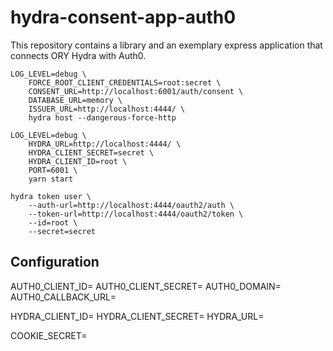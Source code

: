 # hydra-consent-app-auth0

This repository contains a library and an exemplary express application that connects ORY Hydra with Auth0.



```
LOG_LEVEL=debug \
    FORCE_ROOT_CLIENT_CREDENTIALS=root:secret \
    CONSENT_URL=http://localhost:6001/auth/consent \
    DATABASE_URL=memory \
    ISSUER_URL=http://localhost:4444/ \
    hydra host --dangerous-force-http

LOG_LEVEL=debug \
    HYDRA_URL=http://localhost:4444/ \
    HYDRA_CLIENT_SECRET=secret \
    HYDRA_CLIENT_ID=root \
    PORT=6001 \
    yarn start

hydra token user \
    --auth-url=http://localhost:4444/oauth2/auth \
    --token-url=http://localhost:4444/oauth2/token \
    --id=root \
    --secret=secret
```


## Configuration

AUTH0_CLIENT_ID=
AUTH0_CLIENT_SECRET=
AUTH0_DOMAIN=
AUTH0_CALLBACK_URL=

HYDRA_CLIENT_ID=
HYDRA_CLIENT_SECRET=
HYDRA_URL=

COOKIE_SECRET=

